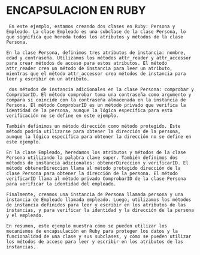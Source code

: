 # ENCAPSULACION EN RUBY

     En este ejemplo, estamos creando dos clases en Ruby: Persona y Empleado. La clase Empleado es una subclase de la clase Persona, lo que significa que hereda todos los atributos y métodos de la clase Persona.

    En la clase Persona, definimos tres atributos de instancia: nombre, edad y contraseña. Utilizamos los métodos attr_reader y attr_accessor para crear métodos de acceso para estos atributos. El método attr_reader crea un método de instancia para leer un atributo, mientras que el método attr_accessor crea métodos de instancia para leer y escribir en un atributo.

     dos métodos de instancia adicionales en la clase Persona: comprobar y ComprobarID. El método comprobar toma una contraseña como argumento y compara si coincide con la contraseña almacenada en la instancia de Persona. El método ComprobarID es un método privado que verifica la identidad de la persona, aunque la lógica específica para esta verificación no se define en este ejemplo.

    También definimos un método dirección como método protegido. Este método podría utilizarse para obtener la dirección de la persona, aunque la lógica específica para obtener la dirección no se define en este ejemplo.

    En la clase Empleado, heredamos los atributos y métodos de la clase Persona utilizando la palabra clave super. También definimos dos métodos de instancia adicionales: obtenerDireccion y verificarID. El método obtenerDireccion llama al método protegido dirección de la clase Persona para obtener la dirección de la persona. El método verificarID llama al método privado ComprobarID de la clase Persona para verificar la identidad del empleado.

    Finalmente, creamos una instancia de Persona llamada persona y una instancia de Empleado llamada empleado. Luego, utilizamos los métodos de instancia definidos para leer y escribir en los atributos de las instancias, y para verificar la identidad y la dirección de la persona y el empleado.

    En resumen, este ejemplo muestra cómo se pueden utilizar los mecanismos de encapsulación en Ruby para proteger los datos y la funcionalidad de una clase y sus subclases, y cómo se pueden utilizar los métodos de acceso para leer y escribir en los atributos de las instancias.